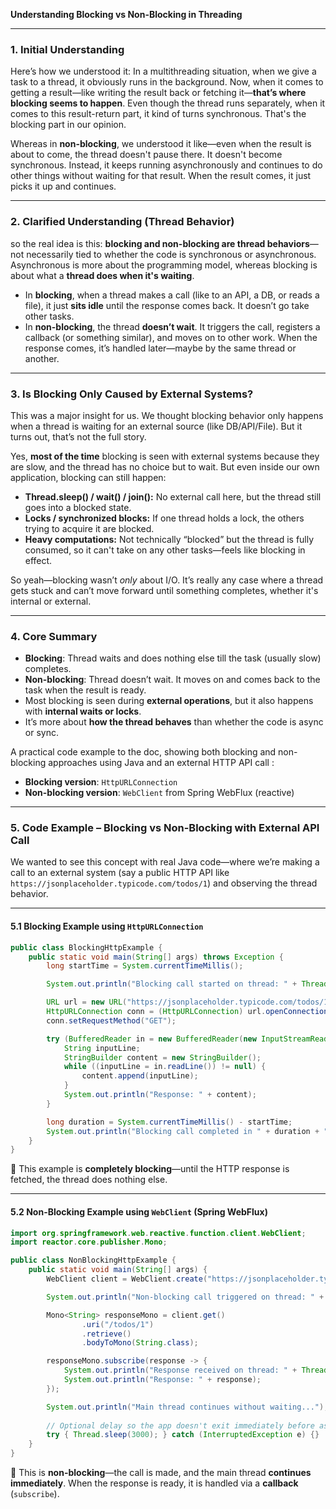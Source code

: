 **Understanding Blocking vs Non-Blocking in Threading**

---

### 1. Initial Understanding

Here’s how we understood it: In a multithreading situation, when we give a task to a thread, it obviously runs in the background. Now, when it comes to getting a result—like writing the result back or fetching it—**that’s where blocking seems to happen**. Even though the thread runs separately, when it comes to this result-return part, it kind of turns synchronous. That's the blocking part in our opinion.

Whereas in **non-blocking**, we understood it like—even when the result is about to come, the thread doesn't pause there. It doesn't become synchronous. Instead, it keeps running asynchronously and continues to do other things without waiting for that result. When the result comes, it just picks it up and continues.

---

### 2. Clarified Understanding (Thread Behavior)

so the real idea is this: **blocking and non-blocking are thread behaviors**—not necessarily tied to whether the code is synchronous or asynchronous. Asynchronous is more about the programming model, whereas blocking is about what a **thread does when it's waiting**.

* In **blocking**, when a thread makes a call (like to an API, a DB, or reads a file), it just **sits idle** until the response comes back. It doesn’t go take other tasks.
* In **non-blocking**, the thread **doesn’t wait**. It triggers the call, registers a callback (or something similar), and moves on to other work. When the response comes, it’s handled later—maybe by the same thread or another.

---

### 3. Is Blocking Only Caused by External Systems?

This was a major insight for us. We thought blocking behavior only happens when a thread is waiting for an external source (like DB/API/File). But it turns out, that’s not the full story.

Yes, **most of the time** blocking is seen with external systems because they are slow, and the thread has no choice but to wait. But even inside our own application, blocking can still happen:

* **Thread.sleep() / wait() / join():** No external call here, but the thread still goes into a blocked state.
* **Locks / synchronized blocks:** If one thread holds a lock, the others trying to acquire it are blocked.
* **Heavy computations:** Not technically “blocked” but the thread is fully consumed, so it can't take on any other tasks—feels like blocking in effect.

So yeah—blocking wasn’t *only* about I/O. It’s really any case where a thread gets stuck and can’t move forward until something completes, whether it's internal or external.

---

### 4. Core Summary

* **Blocking**: Thread waits and does nothing else till the task (usually slow) completes.
* **Non-blocking**: Thread doesn’t wait. It moves on and comes back to the task when the result is ready.
* Most blocking is seen during **external operations**, but it also happens with **internal waits or locks**.
* It’s more about **how the thread behaves** than whether the code is async or sync.








A practical code example to the doc, showing both blocking and non-blocking approaches using Java and an external HTTP API call :

* **Blocking version**: `HttpURLConnection`
* **Non-blocking version**: `WebClient` from Spring WebFlux (reactive)
---

### 5. Code Example – Blocking vs Non-Blocking with External API Call

We wanted to see this concept with real Java code—where we’re making a call to an external system (say a public HTTP API like `https://jsonplaceholder.typicode.com/todos/1`) and observing the thread behavior.

---

#### 5.1 Blocking Example using `HttpURLConnection`

```java
public class BlockingHttpExample {
    public static void main(String[] args) throws Exception {
        long startTime = System.currentTimeMillis();

        System.out.println("Blocking call started on thread: " + Thread.currentThread().getName());

        URL url = new URL("https://jsonplaceholder.typicode.com/todos/1");
        HttpURLConnection conn = (HttpURLConnection) url.openConnection();
        conn.setRequestMethod("GET");

        try (BufferedReader in = new BufferedReader(new InputStreamReader(conn.getInputStream()))) {
            String inputLine;
            StringBuilder content = new StringBuilder();
            while ((inputLine = in.readLine()) != null) {
                content.append(inputLine);
            }
            System.out.println("Response: " + content);
        }

        long duration = System.currentTimeMillis() - startTime;
        System.out.println("Blocking call completed in " + duration + " ms");
    }
}
```

🔹 This example is **completely blocking**—until the HTTP response is fetched, the thread does nothing else.

---

#### 5.2 Non-Blocking Example using `WebClient` (Spring WebFlux)

```java
import org.springframework.web.reactive.function.client.WebClient;
import reactor.core.publisher.Mono;

public class NonBlockingHttpExample {
    public static void main(String[] args) {
        WebClient client = WebClient.create("https://jsonplaceholder.typicode.com");

        System.out.println("Non-blocking call triggered on thread: " + Thread.currentThread().getName());

        Mono<String> responseMono = client.get()
                .uri("/todos/1")
                .retrieve()
                .bodyToMono(String.class);

        responseMono.subscribe(response -> {
            System.out.println("Response received on thread: " + Thread.currentThread().getName());
            System.out.println("Response: " + response);
        });

        System.out.println("Main thread continues without waiting...");
        
        // Optional delay so the app doesn't exit immediately before async completes
        try { Thread.sleep(3000); } catch (InterruptedException e) {}
    }
}
```

🔹 This is **non-blocking**—the call is made, and the main thread **continues immediately**. When the response is ready, it is handled via a **callback** (`subscribe`).

